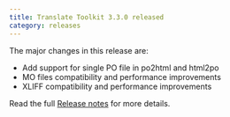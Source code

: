 ```yaml
---
title: Translate Toolkit 3.3.0 released
category: releases
---
```


The major changes in this release are:

- Add support for single PO file in po2html and html2po
- MO files compatibility and performance improvements
- XLIFF compatibility and performance improvements

Read the full [Release notes](https://docs.translatehouse.org/projects/translate-toolkit/en/latest/releases/3.3.0.html) for more details.

